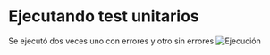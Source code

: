# Ejecutando test unitarios
Se ejecutó dos veces uno con errores y otro sin errores
![Ejecución](https://github.com/jfloreshe/IS/tree/master/Pruebas-Unitarias-con-GTest/resources/images/tests.PNG)

